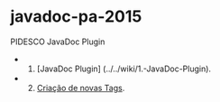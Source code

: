# javadoc-pa-2015
PIDESCO JavaDoc Plugin

- 1. [JavaDoc Plugin] (../../wiki/1.-JavaDoc-Plugin).
- 2. [Criação de novas Tags](../../wiki/2.-Criação-de-novas-Tags).
